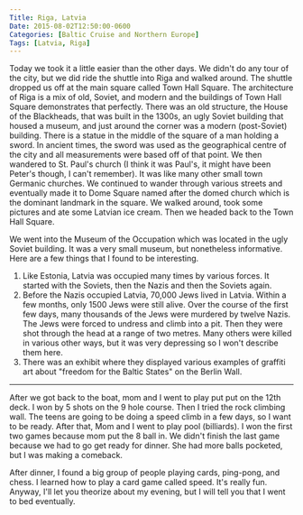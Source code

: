 ```yaml
---
Title: Riga, Latvia
Date: 2015-08-02T12:50:00-0600
Categories: [Baltic Cruise and Northern Europe]
Tags: [Latvia, Riga]
---
```


Today we took it a little easier than the other days. We didn't do any tour of
the city, but we did ride the shuttle into Riga and walked around. The shuttle
dropped us off at the main square called Town Hall Square. The architecture of
Riga is a mix of old, Soviet, and modern and the buildings of Town Hall Square
demonstrates that perfectly. There was an old structure, the House of the
Blackheads, that was built in the 1300s, an ugly Soviet building that housed a
museum, and just around the corner was a modern (post-Soviet) building. There is
a statue in the middle of the square of a man holding a sword. In ancient times,
the sword was used as the geographical centre of the city and all measurements
were based off of that point. We then wandered to St.  Paul's church (I think it
was Paul's, it might have been Peter's though, I can't remember). It was like
many other small town Germanic churches.  We continued to wander through various
streets and eventually made it to Dome Square named after the domed church which
is the dominant landmark in the square. We walked around, took some pictures and
ate some Latvian ice cream. Then we headed back to the Town Hall Square.

We went into the Museum of the Occupation which was located in the ugly Soviet
building. It was a very small museum, but nonetheless informative. Here are a
few things that I found to be interesting.

1.  Like Estonia, Latvia was occupied many times by various forces. It started
    with the Soviets, then the Nazis and then the Soviets again.
2.  Before the Nazis occupied Latvia, 70,000 Jews lived in Latvia.  Within a few
    months, only 1500 Jews were still alive. Over the course of the first few
    days, many thousands of the Jews were murdered by twelve Nazis. The Jews
    were forced to undress and climb into a pit. Then they were shot through the
    head at a range of two metres. Many others were killed in various other
    ways, but it was very depressing so I won't describe them here.
3.  There was an exhibit where they displayed various examples of graffiti art
    about "freedom for the Baltic States" on the Berlin Wall.

------------------------------------------------------------------------

After we got back to the boat, mom and I went to play put put on the 12th deck.
I won by 5 shots on the 9 hole course. Then I tried the rock climbing wall. The
teens are going to be doing a speed climb in a few days, so I want to be ready.
After that, Mom and I went to play pool (billiards). I won the first two games
because mom put the 8 ball in. We didn't finish the last game because we had to
go get ready for dinner.  She had more balls pocketed, but I was making a
comeback.

After dinner, I found a big group of people playing cards, ping-pong, and chess.
I learned how to play a card game called speed. It's really fun. Anyway, I'll
let you theorize about my evening, but I will tell you that I went to bed
eventually.
